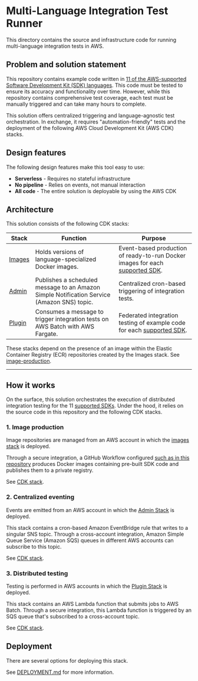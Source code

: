 # Multi-Language Integration Test Runner
This directory contains the source and infrastructure code for running multi-language integration tests in AWS.

## Problem and solution statement
This repository contains example code written in [11 of the AWS-supported Software Development Kit (SDK) languages](../../README.md#how-this-repository-is-organized). 
This code must be tested to ensure its accuracy and functionality over time. 
However, while this repository contains comprehensive test coverage, each test must be manually triggered and can take many hours to complete.

This solution offers centralized triggering and language-agnostic test orchestration. In exchange, it requires "automation-friendly" tests and the deployment of the following AWS Cloud Development Kit (AWS CDK) stacks.

## Design features
The following design features make this tool easy to use:
* **Serverless** - Requires no stateful infrastructure
* **No pipeline** - Relies on events, not manual interaction
* **All code** - The entire solution is deployable by using the AWS CDK

## Architecture
This solution consists of the following CDK stacks:

| Stack                   | Function                                                          | Purpose                                                                                                                                                    |
|-------------------------|-------------------------------------------------------------------|------------------------------------------------------------------------------------------------------------------------------------------------------------|
| [Images](stacks/images) | Holds versions of language-specialized Docker images.             | Event-based production of ready-to-run Docker images for each [supported SDK](https://docs.aws.amazon.com/sdkref/latest/guide/version-support-matrix.html). |
| [Admin](stacks/admin)   | Publishes a scheduled message to an Amazon Simple Notification Service (Amazon SNS) topic.                    | Centralized cron-based triggering of integration tests.                                                                                                    |
| [Plugin](stacks/plugin) | Consumes a message to trigger integration tests on AWS Batch with AWS Fargate. | Federated integration testing of example code for each [supported SDK](https://docs.aws.amazon.com/sdkref/latest/guide/version-support-matrix.html).       |

These stacks depend on the presence of an image within the Elastic Container Registry (ECR) repositories created 
by the Images stack. See [image-production](#1-image-production).

---

## How it works
On the surface, this solution orchestrates the execution of distributed integration testing for the 11 [supported SDKs](https://docs.aws.amazon.com/sdkref/latest/guide/version-support-matrix.html).
Under the hood, it relies on the source code in this repository and the following CDK stacks.

### 1. Image production
Image repositories are managed from an AWS account in which the [images stack](stacks/images) is deployed.

Through a secure integration, a GitHub Workflow configured [such as in this repository](../../.github/workflows/docker-push.yml) produces Docker images containing pre-built SDK code and publishes them to a private registry.

See [CDK stack](stacks/images).

### 2. Centralized eventing
Events are emitted from an AWS account in which the [Admin Stack](stacks/admin) is deployed.

This stack contains a cron-based Amazon EventBridge rule that writes to a singular SNS topic. 
Through a cross-account integration, Amazon Simple Queue Service (Amazon SQS) queues in different AWS accounts can subscribe to this topic.

See [CDK stack](stacks/admin).

### 3. Distributed testing
Testing is performed in AWS accounts in which the [Plugin Stack](stacks/plugin) is deployed.

This stack contains an AWS Lambda function that submits jobs to AWS Batch. 
Through a secure integration, this Lambda function is triggered by an SQS queue that's subscribed to a cross-account topic.

See [CDK stack](stacks/plugin).

## Deployment
There are several options for deploying this stack.

See [DEPLOYMENT.md](DEPLOYMENT.md) for more information.